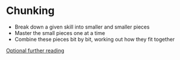 # Chunking

- Break down a given skill into smaller and smaller pieces
- Master the small pieces one at a time
- Combine these pieces bit by bit, working out how they fit together

[Optional further reading](http://www.theatlantic.com/health/archive/2012/09/using-pattern-recognition-to-enhance-memory-and-creativity/261925/)
